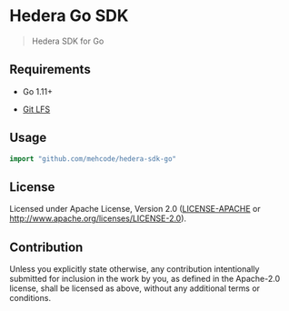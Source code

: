 # Hedera Go SDK
> Hedera SDK for Go

## Requirements

 * Go 1.11+

 * [Git LFS](https://git-lfs.github.com) 

## Usage

```go
import "github.com/mehcode/hedera-sdk-go"
```

## License

Licensed under Apache License, 
Version 2.0 ([LICENSE-APACHE](LICENSE-APACHE) or http://www.apache.org/licenses/LICENSE-2.0).

## Contribution

Unless you explicitly state otherwise, any contribution intentionally submitted
for inclusion in the work by you, as defined in the Apache-2.0 license, shall be
licensed as above, without any additional terms or conditions.
